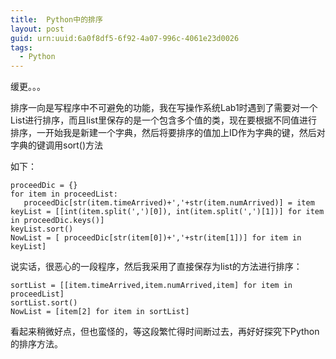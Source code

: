 ```yaml
---
title:  Python中的排序
layout: post
guid: urn:uuid:6a0f8df5-6f92-4a07-996c-4061e23d0026
tags:
  - Python
---
```



 缓更。。。
 
 
 排序一向是写程序中不可避免的功能，我在写操作系统Lab1时遇到了需要对一个List进行排序，而且list里保存的是一个包含多个值的类，现在要根据不同值进行排序，一开始我是新建一个字典，然后将要排序的值加上ID作为字典的键，然后对字典的键调用sort()方法
 
 如下：
 
 ```
proceedDic = {}
for item in proceedList:
    proceedDic[str(item.timeArrived)+','+str(item.numArrived)] = item
keyList = [[int(item.split(',')[0]), int(item.split(',')[1])] for item in proceedDic.keys()]
keyList.sort()
NowList = [ proceedDic[str(item[0])+','+str(item[1])] for item in keyList]
 ```
 
 
 说实话，很恶心的一段程序，然后我采用了直接保存为list的方法进行排序：
 
 ```
sortList = [[item.timeArrived,item.numArrived,item] for item in proceedList]
sortList.sort()
NowList = [item[2] for item in sortList]
 ```
 
 看起来稍微好点，但也蛮怪的，等这段繁忙得时间断过去，再好好探究下Python的排序方法。

